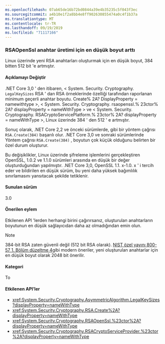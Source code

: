 ```yaml
---
ms.openlocfilehash: 07ab65de16b72bd0844a39e4b35235c5f043f3ec
ms.sourcegitcommit: a4b10e1f2a8bb4e8ff902630855474a0c4f1b37a
ms.translationtype: MT
ms.contentlocale: tr-TR
ms.lasthandoff: 09/19/2019
ms.locfileid: "71117166"
---
```

### <a name="minimum-size-for-rsaopenssl-key-generation-has-increased"></a>RSAOpenSsl anahtar üretimi için en düşük boyut arttı

Linux üzerinde yeni RSA anahtarları oluşturmak için en düşük boyut, 384 bitten 512 bit 'e artmıştır.

#### <a name="change-description"></a>Açıklamayı Değiştir

.NET Core 3,0 ' den itibaren, < System. Security. Cryptography. `LegalKeySizes` RSA ' dan RSA örneklerinde özelliği tarafından raporlanan minimum geçerli anahtar boyutu. Create% 2A? DisplayProperty = namewithtype >, < System. Security. Cryptography. rsaopenssl.% 23ctor% 2A? displayProperty = nameWithType > ve < System. Security. Cryptography. RSACryptoServicePlatform.% 23ctor% 2A? displayProperty = nameWithType >, Linux üzerinde 384 ' den 512 ' e artmıştır.

Sonuç olarak, .NET Core 2,2 ve önceki sürümlerde, gibi bir yöntem çağrısı `RSA.Create(384)` başarılı olur. .NET Core 3,0 ve sonraki sürümlerinde Yöntem çağrısı `RSA.Create(384)` , boyutun çok küçük olduğunu belirten bir özel durum oluşturur.

Bu değişiklikler, Linux üzerinde şifreleme işlemlerini gerçekleştiren OpenSSL, 1.0.2 ve 1.1.0 sürümleri arasında en düşük bir değer oluşturduğundan yapılmıştır.  .NET Core 3,0, OpenSSL 1.1. x-1.0. x ' i tercih eder ve bildirilen en düşük sürüm, bu yeni daha yüksek bağımlılık sınırlamasını yansıtacak şekilde tetiklenir.

#### <a name="version-introduced"></a>Sunulan sürüm

3.0

#### <a name="recommended-action"></a>Önerilen eylem

Etkilenen API 'lerden herhangi birini çağırırsanız, oluşturulan anahtarların boyutunun en düşük sağlayıcıdan daha az olmadığından emin olun.

> [!NOTE]
> 384-bit RSA zaten güvenli değil (512 bit RSA olarak). [NIST özel yayını 800-57 1. Bölüm düzeltme 4](https://nvlpubs.nist.gov/nistpubs/SpecialPublications/NIST.SP.800-57pt1r4.pdf)gibi modern öneriler, yeni oluşturulan anahtarlar için en düşük boyut olarak 2048 bit önerilir.

#### <a name="category"></a>Kategori

To

#### <a name="affected-apis"></a>Etkilenen API’ler

- <xref:System.Security.Cryptography.AsymmetricAlgorithm.LegalKeySizes?displayProperty=nameWithType>
- <xref:System.Security.Cryptography.RSA.Create%2A?displayProperty=nameWithType>
- <xref:System.Security.Cryptography.RSAOpenSsl.%23ctor%2A?displayProperty=nameWithType>
- <xref:System.Security.Cryptography.RSACryptoServiceProvider.%23ctor%2A?displayProperty=nameWithType>

<!--
### Affected APIs

- `P:System.Security.Cryptography.AsymmetricAlgorithm.LegalKeySizes`
- `Overload:System.Security.Cryptography.RSA.Create`
- `Overload:System.Security.Cryptography.RSAOpenSsl.#ctor`
- `Overload:System.Security.Cryptography.RSACryptoServiceProvider.#ctor`


-->
